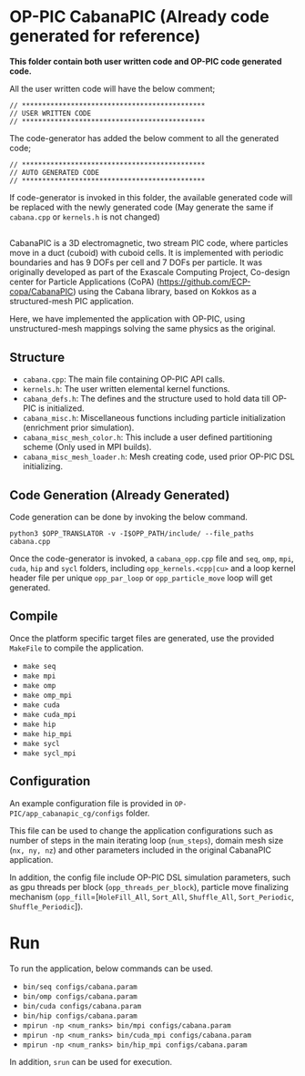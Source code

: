 # OP-PIC CabanaPIC (Already code generated for reference)

**This folder contain both user written code and OP-PIC code generated code.**

All the user written code will have the below comment;

`// *********************************************`<br>
`// USER WRITTEN CODE                            `<br>
`// *********************************************`

The code-generator has added the below comment to all the generated code; 

`// *********************************************`<br>
`// AUTO GENERATED CODE                          `<br>
`// *********************************************`

If code-generator is invoked in this folder, the available generated code will be replaced with the newly generated code (May generate the same if `cabana.cpp` or `kernels.h` is not changed)

##
CabanaPIC is a 3D electromagnetic, two stream PIC code, where particles move in a duct (cuboid) with cuboid cells.
It is implemented with periodic boundaries and has 9 DOFs per cell and 7 DOFs per particle. 
It was originally developed as part of the Exascale Computing Project, Co-design center for Particle Applications (CoPA) (https://github.com/ECP-copa/CabanaPIC) using the Cabana library, based on Kokkos as a structured-mesh PIC application.

Here, we have implemented the application with OP-PIC, using unstructured-mesh mappings solving the same physics as the original.

## Structure
 * `cabana.cpp`: The main file containing OP-PIC API calls. 
 * `kernels.h`: The user written elemental kernel functions.
 * `cabana_defs.h`: The defines and the structure used to hold data till OP-PIC is initialized.
 * `cabana_misc.h`: Miscellaneous functions including particle initialization (enrichment prior simulation).
 * `cabana_misc_mesh_color.h`: This include a user defined partitioning scheme (Only used in MPI builds).
 * `cabana_misc_mesh_loader.h`: Mesh creating code, used prior OP-PIC DSL initializing. 

## Code Generation (Already Generated)
Code generation can be done by invoking the below command.

`python3 $OPP_TRANSLATOR -v -I$OPP_PATH/include/ --file_paths cabana.cpp`

Once the code-generator is invoked, a `cabana_opp.cpp` file and `seq`, `omp`, `mpi`, `cuda`, `hip` and `sycl` folders, including `opp_kernels.<cpp|cu>` and a loop kernel header file per unique `opp_par_loop` or `opp_particle_move` loop will get generated.

## Compile
Once the platform specific target files are generated, use the provided `MakeFile` to compile the application.
 * `make seq`
 * `make mpi`
 * `make omp`
 * `make omp_mpi`
 * `make cuda`
 * `make cuda_mpi`
 * `make hip`
 * `make hip_mpi`
 * `make sycl`
 * `make sycl_mpi`

## Configuration
An example configuration file is provided in `OP-PIC/app_cabanapic_cg/configs` folder.

This file can be used to change the application configurations such as number of steps in the main iterating loop (`num_steps`), domain mesh size (`nx, ny, nz`) and other parameters included in the original CabanaPIC application. 

In addition, the config file include OP-PIC DSL simulation parameters, such as gpu threads per block (`opp_threads_per_block`), particle move finalizing mechanism (`opp_fill`=[`HoleFill_All`, `Sort_All`, `Shuffle_All`, `Sort_Periodic`, `Shuffle_Periodic`]).

# Run
To run the application, below commands can be used.
 * `bin/seq configs/cabana.param`
 * `bin/omp configs/cabana.param`
 * `bin/cuda configs/cabana.param`
 * `bin/hip configs/cabana.param`
 * `mpirun -np <num_ranks> bin/mpi configs/cabana.param`
 * `mpirun -np <num_ranks> bin/cuda_mpi configs/cabana.param`
 * `mpirun -np <num_ranks> bin/hip_mpi configs/cabana.param`

In addition, `srun` can be used for execution.